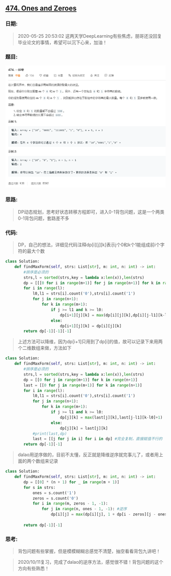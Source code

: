 ## [474. Ones and Zeroes](https://leetcode-cn.com/problems/Ones-and-Zeroes)
### 日期:
>2020-05-25 20:53:02 这两天学DeepLearning有些焦虑，朋哥还没回复毕业论文的事情，希望可以沉下心来，加油！
### 题目:
![text](https://github.com/zjuzhfbloodz/LeetCode/blob/master/questions/0474.png?raw=true)
### 思路:
>DP动态规划，思考好状态转移方程即可，进入0-1背包问题，这是一个两类0-1背包问题，套路差不多
### 代码:

> DP，自己的想法，详细见代码注释dp[i][j][k]表示j个0和k个1能组成前i个字符的最大个数
```python
class Solution:
    def findMaxForm(self, strs: List[str], m: int, n: int) -> int:
        #排序是必须的
        strs,l = sorted(strs,key = lambda x:len(x)),len(strs)
        dp = [[[0 for i in range(m+1)] for j in range(n+1)] for k in range(l+1)]
        for i in range(l):
            l0,l1 = strs[i].count('0'),strs[i].count('1')
            for j in range(n+1):
                for k in range(m+1):
                    if j >= l1 and k >= l0:
                        dp[i+1][j][k] = max(dp[i][j][k],dp[i][j-l1][k-l0]+1)
                    else:
                        dp[i+1][j][k] = dp[i][j][k]
        return dp[-1][-1][-1]
```
> 上述方法可以降维，因为dp[i+1]只用到了dp[i]的值，故可以记录下来用两个二维数组来做，方法如下
```python
class Solution:
    def findMaxForm(self, strs: List[str], m: int, n: int) -> int:
        #排序是必须的
        strs,l = sorted(strs,key = lambda x:len(x)),len(strs)
        dp = [[0 for j in range(m+1)] for k in range(n+1)]
        last = [[0 for j in range(m+1)] for k in range(n+1)]
        for i in range(l):
            l0,l1 = strs[i].count('0'),strs[i].count('1')
            for j in range(n+1):
                for k in range(m+1):
                    if j >= l1 and k >= l0:
                        dp[j][k] = max(last[j][k],last[j-l1][k-l0]+1)
                    else:
                        dp[j][k] = last[j][k]
            #print(last,dp)
            last = [[j for j in i] for i in dp] #完全复制，直接赋值不行的
        return dp[-1][-1]
```
> dalao用逆序做的，目前不太懂，反正就是降维逆序就完事儿了，或者用上面的两个数组来记录
```python
class Solution:
    def findMaxForm(self, strs: List[str], m: int, n: int) -> int:
        dp = [[0] * (n + 1) for _ in range(m + 1)]
        for s in strs:
            ones = s.count('1')
            zeros = s.count('0')
            for i in range(m, zeros - 1, -1):
                for j in range(n, ones - 1, -1): #逆序
                    dp[i][j] = max(dp[i][j], 1 + dp[i - zeros][j - ones])

        return dp[-1][-1]
```

### 思考:
>背包问题有些掌握，但是模模糊糊总感觉不清楚，抽空看看背包九讲吧！

>2020/10/11复习，完成了dalao的逆序方法，感觉很不错！背包问题的这个方向有些熟悉！
